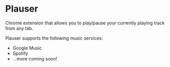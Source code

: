 Plauser
=======

Chrome extension that allows you to play/pause your currently playing track from any tab.

Plauser supports the following music services:
- Google Music
- Spotify
- ...more coming soon!
